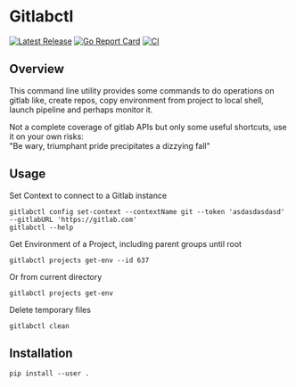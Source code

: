 # Gitlabctl

[![Latest Release](https://img.shields.io/github/release/thobianchi/gitlabctl.svg?style=flat-square)](https://github.com/thobianchi/gitlabctl/releases/latest)
[![Go Report Card](https://goreportcard.com/badge/github.com/thobianchi/gitlabctl)](https://goreportcard.com/report/github.com/thobianchi/gitlabctl)
[![CI](https://github.com/thobianchi/gitlabctl/workflows/goreleaser/badge.svg)](https://github.com/thobianchi/gitlabctl/actions?query=workflow%3Agoreleaser)

## Overview

This command line utility provides some commands to do operations on gitlab like, create repos, copy environment from project to local shell, launch pipeline and perhaps monitor it.

Not a complete coverage of gitlab APIs but only some useful shortcuts, use it on your own risks:  
"Be wary, triumphant pride precipitates a dizzying fall"

## Usage

Set Context to connect to a Gitlab instance

```
gitlabctl config set-context --contextName git --token 'asdasdasdasd' --gitlabURL 'https://gitlab.com'
gitlabctl --help
```

Get Environment of a Project, including parent groups until root

```
gitlabctl projects get-env --id 637
```

Or from current directory

```
gitlabctl projects get-env
```

Delete temporary files

```
gitlabctl clean
```

## Installation

```
pip install --user .
```

